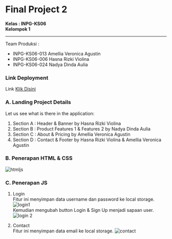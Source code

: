 # Final Project 2
**Kelas : INPG-KS06** <br>
**Kelompok 1** <hr>
Team Produksi :
* INPG-KS06-013 Amellia Veronica Agustin
* INPG-KS06-006 Hasna Rizki Violina
* INPG-KS06-024 Nadya Dinda Aulia

### Link Deployment
Link [Klik Disini](https://final-project2.netlify.app/)
### A. Landing Project Details
Let us see what is there in the application:
1. Section A : Header & Banner by Hasna Rizki Violina
2. Section B : Product Features 1 & Features 2 by Nadya Dinda Aulia
3. Section C : About & Pricing by Amellia Veronica Agustin
4. Section D : Contact & Footer by Hasna Rizki Violina & Amellia Veronica Agustin
### B. Penerapan HTML & CSS
![htmljs](https://user-images.githubusercontent.com/72425456/202676957-e1b3ca66-25b4-43bc-82ea-98dd0224fdf1.jpg)

### C. Penerapan JS
1. Login
<br>Fitur ini menyimpan data username dan password ke local storage.
![login1](https://user-images.githubusercontent.com/72425456/202673082-9f034b37-3c03-495c-91ef-c4afa1d07175.jpg)
<br>Kemudian mengubah button Login & Sign Up menjadi sapaan user.
![login 2](https://user-images.githubusercontent.com/72425456/202673070-94d9e27f-ff66-4dc2-832f-57d41a1f4f8c.jpg)

2. Contact
<br>Fitur ini menyimpan data email ke local storage.
![contact](https://user-images.githubusercontent.com/72425456/202673079-d8257111-a11b-4e50-b3c4-349e94a99679.jpg)


